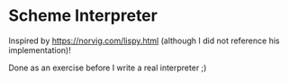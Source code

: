 # Scheme Interpreter
Inspired by https://norvig.com/lispy.html (although I did not reference his implementation)!

Done as an exercise before I write a real interpreter ;)
